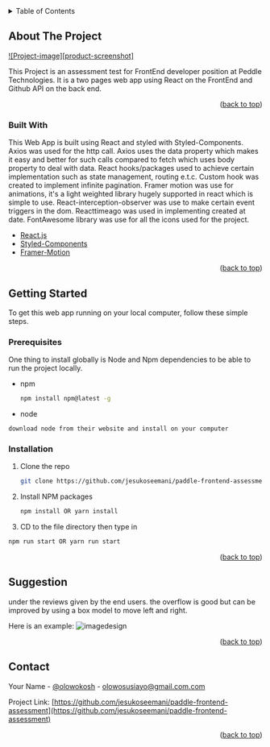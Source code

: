 <div id="top"></div>

<!-- TABLE OF CONTENTS -->
<details>
  <summary>Table of Contents</summary>
  <ol>
    <li>
      <a href="#about-the-project">About The Project</a>
      <ul>
        <li><a href="#built-with">Built With</a></li>
      </ul>
    </li>
    <li>
      <a href="#getting-started">Getting Started</a>
      <ul>
        <li><a href="#prerequisites">Prerequisites</a></li>
        <li><a href="#installation">Installation</a></li>
      </ul>
    </li>
    <li><a href="#usage">Usage</a></li>
    
    <li><a href="#contributing">Contributing</a></li>
    
    <li><a href="#contact">Contact</a></li>
   
  </ol>
</details>



<!-- ABOUT THE PROJECT -->
## About The Project

[![Project-image][product-screenshot]](https://example.com)

This Project is an assessment test for FrontEnd developer position at Peddle Technologies. It is a two pages web app using React on the FrontEnd and Github API on the back end.

<p align="right">(<a href="#top">back to top</a>)</p>



### Built With

This Web App is built using React and styled with Styled-Components. Axios was used for the http call. Axios uses the data property which makes it easy and better for such calls compared to fetch which uses body property to deal with data. React hooks/packages used to achieve certain implementation such as state management, routing e.t.c. Custom hook was created to implement infinite pagination. Framer motion was use for animations, it's a light weighted library hugely supported in react which is simple to use. React-interception-observer was use to make certain event triggers in the dom. Reacttimeago was used in implementing created at date. FontAwesome library was use for all the icons used for the project.


* [React.js](https://reactjs.org/)
* [Styled-Components](https://styled-components.com/)
* [Framer-Motion](https://www.framer.com/motion/)

<p align="right">(<a href="#top">back to top</a>)</p>



<!-- GETTING STARTED -->
## Getting Started

To get this web app running on your local computer, follow these simple steps.

### Prerequisites

One thing to install globally is Node and Npm dependencies to be able to run the project locally.

* npm
  ```sh
  npm install npm@latest -g
  ```
* node
 ```
 download node from their website and install on your computer 
 ```

### Installation

1. Clone the repo
   ```sh
   git clone https://github.com/jesukoseemani/paddle-frontend-assessment.git
   ```
2. Install NPM packages
   ```sh
   npm install OR yarn install
   ```
3. CD to the file directory then type in 
  ```sh
  npm run start OR yarn run start
  ```

<p align="right">(<a href="#top">back to top</a>)</p>





<!-- CONTRIBUTING -->
## Suggestion

under the reviews given by the end users. the overflow is good but can be improved by using a box model to move left and right.

Here is an example: ![imagedesign](https://user-images.githubusercontent.com/60023635/137703852-ae1fb9bd-cc0d-4100-b6f2-90fdacf660b2.jpeg)



<p align="right">(<a href="#top">back to top</a>)</p>



<!-- CONTACT -->
## Contact

Your Name - [@olowokosh](https://twitter.com/olowokosh) - olowosusiayo@gmail.com.com

Project Link: [https://github.com/jesukoseemani/paddle-frontend-assessment](https://github.com/jesukoseemani/paddle-frontend-assessment)

<p align="right">(<a href="#top">back to top</a>)</p>





